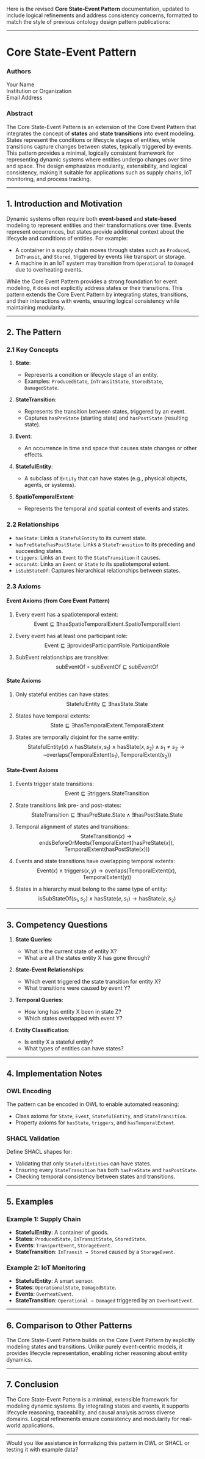 Here is the revised **Core State-Event Pattern** documentation, updated to include logical refinements and address consistency concerns, formatted to match the style of previous ontology design pattern publications:

---

# **Core State-Event Pattern**

### **Authors**
Your Name  
Institution or Organization  
Email Address  

### **Abstract**
The Core State-Event Pattern is an extension of the Core Event Pattern that integrates the concept of **states** and **state transitions** into event modeling. States represent the conditions or lifecycle stages of entities, while transitions capture changes between states, typically triggered by events. This pattern provides a minimal, logically consistent framework for representing dynamic systems where entities undergo changes over time and space. The design emphasizes modularity, extensibility, and logical consistency, making it suitable for applications such as supply chains, IoT monitoring, and process tracking.

---

## **1. Introduction and Motivation**
Dynamic systems often require both **event-based** and **state-based** modeling to represent entities and their transformations over time. Events represent occurrences, but states provide additional context about the lifecycle and conditions of entities. For example:
- A container in a supply chain moves through states such as `Produced`, `InTransit`, and `Stored`, triggered by events like transport or storage.
- A machine in an IoT system may transition from `Operational` to `Damaged` due to overheating events.

While the Core Event Pattern provides a strong foundation for event modeling, it does not explicitly address states or their transitions. This pattern extends the Core Event Pattern by integrating states, transitions, and their interactions with events, ensuring logical consistency while maintaining modularity.

---

## **2. The Pattern**

### **2.1 Key Concepts**
1. **State**:
   - Represents a condition or lifecycle stage of an entity.
   - Examples: `ProducedState`, `InTransitState`, `StoredState`, `DamagedState`.

2. **StateTransition**:
   - Represents the transition between states, triggered by an event.
   - Captures `hasPreState` (starting state) and `hasPostState` (resulting state).

3. **Event**:
   - An occurrence in time and space that causes state changes or other effects.

4. **StatefulEntity**:
   - A subclass of `Entity` that can have states (e.g., physical objects, agents, or systems).

5. **SpatioTemporalExtent**:
   - Represents the temporal and spatial context of events and states.

### **2.2 Relationships**
- `hasState`: Links a `StatefulEntity` to its current state.
- `hasPreState`/`hasPostState`: Links a `StateTransition` to its preceding and succeeding states.
- `triggers`: Links an `Event` to the `StateTransition` it causes.
- `occursAt`: Links an `Event` or `State` to its spatiotemporal extent.
- `isSubStateOf`: Captures hierarchical relationships between states.

### **2.3 Axioms**
#### **Event Axioms (from Core Event Pattern)**
1. Every event has a spatiotemporal extent:
  $$
   \text{Event} \sqsubseteq \exists \text{hasSpatioTemporalExtent}.\text{SpatioTemporalExtent}
   $$

2. Every event has at least one participant role:
   $$
   \text{Event} \sqsubseteq \exists \text{providesParticipantRole}.\text{ParticipantRole}
   $$

3. SubEvent relationships are transitive:
   $$
   \text{subEventOf} \circ \text{subEventOf} \sqsubseteq \text{subEventOf}
   $$

#### **State Axioms**
1. Only stateful entities can have states:
   $$
   \text{StatefulEntity} \sqsubseteq \exists \text{hasState}.\text{State}
   $$

2. States have temporal extents:
   $$
   \text{State} \sqsubseteq \exists \text{hasTemporalExtent}.\text{TemporalExtent}
   $$

3. States are temporally disjoint for the same entity:
   $$
   \text{StatefulEntity}(x) \land \text{hasState}(x, s_1) \land \text{hasState}(x, s_2) \land s_1 \neq s_2 \rightarrow \neg \text{overlaps}(\text{TemporalExtent}(s_1), \text{TemporalExtent}(s_2))
   $$

#### **State-Event Axioms**
1. Events trigger state transitions:
   $$
   \text{Event} \sqsubseteq \exists \text{triggers}.\text{StateTransition}
   $$

2. State transitions link pre- and post-states:
   $$
   \text{StateTransition} \sqsubseteq \exists \text{hasPreState}.\text{State} \land \exists \text{hasPostState}.\text{State}
   $$

3. Temporal alignment of states and transitions:
   $$
   \text{StateTransition}(x) \rightarrow \text{endsBeforeOrMeets}(\text{TemporalExtent}(\text{hasPreState}(x)), \text{TemporalExtent}(\text{hasPostState}(x)))
   $$

4. Events and state transitions have overlapping temporal extents:
   $$
   \text{Event}(x) \land \text{triggers}(x, y) \rightarrow \text{overlaps}(\text{TemporalExtent}(x), \text{TemporalExtent}(y))
   $$

5. States in a hierarchy must belong to the same type of entity:
   $$
   \text{isSubStateOf}(s_1, s_2) \land \text{hasState}(e, s_1) \rightarrow \text{hasState}(e, s_2)
   $$

---

## **3. Competency Questions**
1. **State Queries**:
   - What is the current state of entity X?
   - What are all the states entity X has gone through?

2. **State-Event Relationships**:
   - Which event triggered the state transition for entity X?
   - What transitions were caused by event Y?

3. **Temporal Queries**:
   - How long has entity X been in state Z?
   - Which states overlapped with event Y?

4. **Entity Classification**:
   - Is entity X a stateful entity?
   - What types of entities can have states?

---

## **4. Implementation Notes**
### **OWL Encoding**
The pattern can be encoded in OWL to enable automated reasoning:
- Class axioms for `State`, `Event`, `StatefulEntity`, and `StateTransition`.
- Property axioms for `hasState`, `triggers`, and `hasTemporalExtent`.

### **SHACL Validation**
Define SHACL shapes for:
- Validating that only `StatefulEntities` can have states.
- Ensuring every `StateTransition` has both `hasPreState` and `hasPostState`.
- Checking temporal consistency between states and transitions.

---

## **5. Examples**
### **Example 1: Supply Chain**
- **StatefulEntity**: A container of goods.
- **States**: `ProducedState`, `InTransitState`, `StoredState`.
- **Events**: `TransportEvent`, `StorageEvent`.
- **StateTransition**: `InTransit → Stored` caused by a `StorageEvent`.

### **Example 2: IoT Monitoring**
- **StatefulEntity**: A smart sensor.
- **States**: `OperationalState`, `DamagedState`.
- **Events**: `OverheatEvent`.
- **StateTransition**: `Operational → Damaged` triggered by an `OverheatEvent`.

---

## **6. Comparison to Other Patterns**
The Core State-Event Pattern builds on the Core Event Pattern by explicitly modeling states and transitions. Unlike purely event-centric models, it provides lifecycle representation, enabling richer reasoning about entity dynamics.

---

## **7. Conclusion**
The Core State-Event Pattern is a minimal, extensible framework for modeling dynamic systems. By integrating states and events, it supports lifecycle reasoning, traceability, and causal analysis across diverse domains. Logical refinements ensure consistency and modularity for real-world applications.

---

Would you like assistance in formalizing this pattern in OWL or SHACL or testing it with example data?